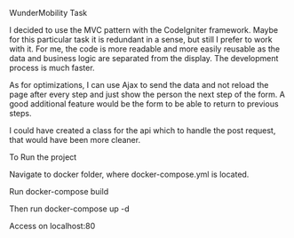 WunderMobility Task

I decided to use the MVC pattern with the CodeIgniter framework. Maybe for this particular task it is redundant in a sense, but still I prefer to work with it. For me, the code is more readable and more easily reusable as the data and business logic are separated from the display. The development process is much faster.

As for optimizations, I can use Ajax to send the data and not reload the page after every step and just show the person the next step of the form. A good additional feature would be the form to be able to return to previous steps.

I could have created a class for the api which to handle the post request, that would have been more cleaner.


To Run the project

Navigate to docker folder, where docker-compose.yml is located.

Run docker-compose build

Then run 
docker-compose up -d

Access on localhost:80